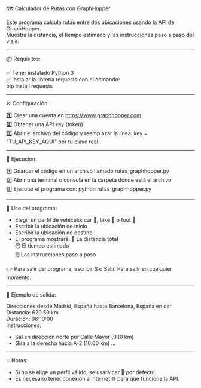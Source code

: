 🗺️ Calculador de Rutas con GraphHopper

Este programa calcula rutas entre dos ubicaciones usando la API de GraphHopper.  
Muestra la distancia, el tiempo estimado y las instrucciones paso a paso del viaje.  

------------------------------------------------------------

📦 Requisitos:

✅ Tener instalado Python 3  
✅ Instalar la librería requests con el comando:  
pip install requests  

------------------------------------------------------------

⚙️ Configuración:

1️⃣ Crear una cuenta en https://www.graphhopper.com  
2️⃣ Obtener una API key (token)  
3️⃣ Abrir el archivo del código y reemplazar la línea:
key = "TU_API_KEY_AQUI"
por tu clave real.  

------------------------------------------------------------

🚀 Ejecución:

1️⃣ Guardar el código en un archivo llamado rutas_graphhopper.py  
2️⃣ Abrir una terminal o consola en la carpeta donde está el archivo  
3️⃣ Ejecutar el programa con:
python rutas_graphhopper.py  

------------------------------------------------------------

🧭 Uso del programa:

- Elegir un perfil de vehículo: car 🚗, bike 🚴 o foot 🚶  
- Escribir la ubicación de inicio  
- Escribir la ubicación de destino  
- El programa mostrará:
  📏 La distancia total  
  ⏱️ El tiempo estimado  
  🗒️ Las instrucciones paso a paso  

👉 Para salir del programa, escribir S o Salir. Para salir en cualquier momento.  

------------------------------------------------------------

🧩 Ejemplo de salida:

Direcciones desde Madrid, España hasta Barcelona, España en car  
Distancia: 620.50 km  
Duración: 06:10:00  
Instrucciones:
- Sal en dirección norte por Calle Mayor (0.10 km)
- Gira a la derecha hacia A-2 (10.00 km)
...

------------------------------------------------------------

💡 Notas:

- Si no se elige un perfil válido, se usará car 🚗 por defecto.  
- Es necesario tener conexión a Internet 🌐 para que funcione la API.  


